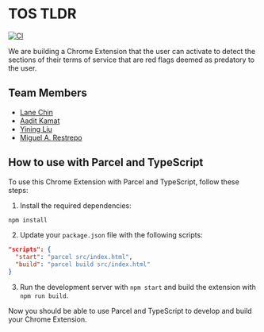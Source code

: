 # TOS TLDR

[![CI](https://github.com/lchin21/Shell-Hacks-2024/actions/workflows/main.yml/badge.svg?branch=main)](https://github.com/lchin21/Shell-Hacks-2024/actions/workflows/main.yml)

We are building a Chrome Extension that the user can activate to detect the sections of their terms of service that are red flags deemed as predatory to the user.

## Team Members
- [Lane Chin](https://github.com/lchan21)
- [Aadit Kamat](https://github.com/aaditkamat)
- [Yining Liu](https://github.comy/iningliu1)
- [Miguel A. Restrepo](https://www.linkedin.com/in/miguel-a-restrepo-2332b828b/)

## How to use with Parcel and TypeScript

To use this Chrome Extension with Parcel and TypeScript, follow these steps:

1. Install the required dependencies:

```bash
npm install
```

2. Update your `package.json` file with the following scripts:

```json
"scripts": {
  "start": "parcel src/index.html",
  "build": "parcel build src/index.html"
}
```

3. Run the development server with `npm start` and build the extension with `npm run build`.

Now you should be able to use Parcel and TypeScript to develop and build your Chrome Extension.


